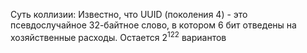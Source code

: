 Суть коллизии:
Известно, что UUID (поколения 4) - это псевдослучайное 32-байтное слово, в котором 6 бит отведены на хозяйственные расходы.
Остается $2^122$ вариантов
